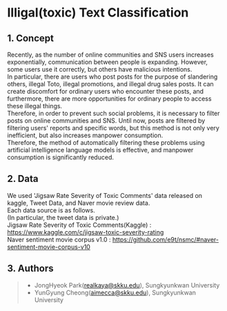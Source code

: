 # Illigal(toxic) Text Classification

## 1. Concept
Recently, as the number of online communities and SNS users increases exponentially, communication between people is expanding. However, some users use it correctly, but others have malicious intentions.  
In particular, there are users who post posts for the purpose of slandering others, illegal Toto, illegal promotions, and illegal drug sales posts. It can create discomfort for ordinary users who encounter these posts, and furthermore, there are more opportunities for ordinary people to access these illegal things.  
Therefore, in order to prevent such social problems, it is necessary to filter posts on online communities and SNS. 
Until now, posts are filtered by filtering users' reports and specific words, but this method is not only very inefficient, but also increases manpower consumption.  
Therefore, the method of automatically filtering these problems using artificial intelligence language models is effective, and manpower consumption is significantly reduced.  


## 2. Data
We used 'Jigsaw Rate Severity of Toxic Comments' data released on kaggle, Tweet Data, and Naver movie review data.  
Each data source is as follows.  
(In particular, the tweet data is private.)  
Jigsaw Rate Severity of Toxic Comments(Kaggle) : https://www.kaggle.com/c/jigsaw-toxic-severity-rating  
Naver sentiment movie corpus v1.0 : https://github.com/e9t/nsmc/#naver-sentiment-movie-corpus-v10


## 3. Authors
> - JongHyeok Park(realkaya@skku.edu), Sungkyunkwan University
> - YunGyung Cheong(aimecca@skku.edu), Sungkyunkwan University
